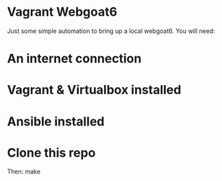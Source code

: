Vagrant Webgoat6
================

Just some simple automation to bring up a local webgoat6. You will need:

# An internet connection
# Vagrant & Virtualbox installed
# Ansible installed
# Clone this repo

Then:
  make
